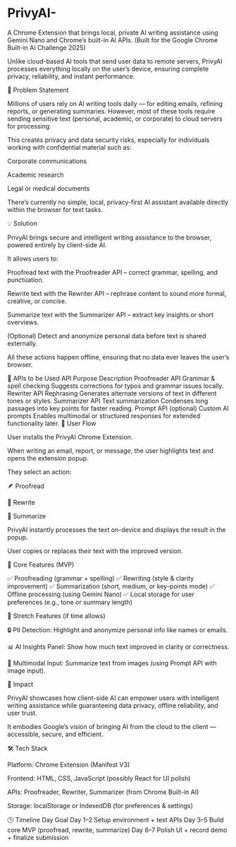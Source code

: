 # PrivyAI-
A Chrome Extension that brings local, private AI writing assistance using Gemini Nano and Chrome’s built-in AI APIs.  (Built for the Google Chrome Built-in AI Challenge 2025)

Unlike cloud-based AI tools that send user data to remote servers, PrivyAI processes everything locally on the user’s device, ensuring complete privacy, reliability, and instant performance.

🧠 Problem Statement

Millions of users rely on AI writing tools daily — for editing emails, refining reports, or generating summaries. However, most of these tools require sending sensitive text (personal, academic, or corporate) to cloud servers for processing.

This creates privacy and data security risks, especially for individuals working with confidential material such as:

Corporate communications

Academic research

Legal or medical documents

There’s currently no simple, local, privacy-first AI assistant available directly within the browser for text tasks.

💡 Solution

PrivyAI brings secure and intelligent writing assistance to the browser, powered entirely by client-side AI.

It allows users to:

Proofread text with the Proofreader API – correct grammar, spelling, and punctuation.

Rewrite text with the Rewriter API – rephrase content to sound more formal, creative, or concise.

Summarize text with the Summarizer API – extract key insights or short overviews.

(Optional) Detect and anonymize personal data before text is shared externally.

All these actions happen offline, ensuring that no data ever leaves the user’s browser.

🧩 APIs to be Used
API	Purpose	Description
Proofreader API	Grammar & spell checking	Suggests corrections for typos and grammar issues locally.
Rewriter API	Rephrasing	Generates alternate versions of text in different tones or styles.
Summarizer API	Text summarization	Condenses long passages into key points for faster reading.
Prompt API (optional)	Custom AI prompts	Enables multimodal or structured responses for extended functionality later.
🎨 User Flow

User installs the PrivyAI Chrome Extension.

When writing an email, report, or message, the user highlights text and opens the extension popup.

They select an action:

🪶 Proofread

🔁 Rewrite

📄 Summarize

PrivyAI instantly processes the text on-device and displays the result in the popup.

User copies or replaces their text with the improved version.

🧱 Core Features (MVP)

✅ Proofreading (grammar + spelling)
✅ Rewriting (style & clarity improvement)
✅ Summarization (short, medium, or key-points mode)
✅ Offline processing (using Gemini Nano)
✅ Local storage for user preferences (e.g., tone or summary length)

🌟 Stretch Features (if time allows)

🔒 PII Detection: Highlight and anonymize personal info like names or emails.

📊 AI Insights Panel: Show how much text improved in clarity or correctness.

🧩 Multimodal Input: Summarize text from images (using Prompt API with image input).

🎯 Impact

PrivyAI showcases how client-side AI can empower users with intelligent writing assistance while guaranteeing data privacy, offline reliability, and user trust.

It embodies Google’s vision of bringing AI from the cloud to the client — accessible, secure, and efficient.

🛠️ Tech Stack

Platform: Chrome Extension (Manifest V3)

Frontend: HTML, CSS, JavaScript (possibly React for UI polish)

APIs: Proofreader, Rewriter, Summarizer (from Chrome Built-in AI)

Storage: localStorage or IndexedDB (for preferences & settings)

🕒 Timeline
Day	Goal
Day 1–2	Setup environment + test APIs
Day 3–5	Build core MVP (proofread, rewrite, summarize)
Day 6–7	Polish UI + record demo + finalize submission
